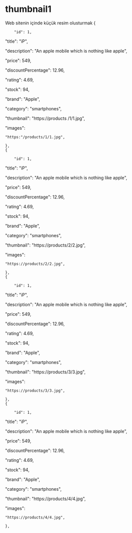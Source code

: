 # thumbnail1
Web sitenin içinde küçük resim olusturmak 
    {

        "id": 1,

  "title": "iP",

  "description": "An apple mobile which is nothing like apple",

  "price": 549,

  "discountPercentage": 12.96,

  "rating": 4.69,

  "stock": 94,

  "brand": "Apple",

  "category": "smartphones",

  "thumbnail": "https://products /1/1.jpg",

  "images": 

    "https:"/products/1/1.jpg",  

    },
    {

        "id": 1,

  "title": "iP",

  "description": "An apple mobile which is nothing like apple",

  "price": 549,

  "discountPercentage": 12.96,

  "rating": 4.69,

  "stock": 94,

  "brand": "Apple",

  "category": "smartphones",

  "thumbnail": "https://products/2/2.jpg",

  "images": 

    "https://products/2/2.jpg",  

    },
    {

        "id": 1,

  "title": "iP",

  "description": "An apple mobile which is nothing like apple",

  "price": 549,

  "discountPercentage": 12.96,

  "rating": 4.69,

  "stock": 94,

  "brand": "Apple",

  "category": "smartphones",

  "thumbnail": "https://products/3/3.jpg",

  "images": 

    "https://products/3/3.jpg",  

    },
    {

        "id": 1,

  "title": "iP",

  "description": "An apple mobile which is nothing like apple",

  "price": 549,

  "discountPercentage": 12.96,

  "rating": 4.69,

  "stock": 94,

  "brand": "Apple",

  "category": "smartphones",

  "thumbnail": "https://products/4/4.jpg",

  "images": 

    "https://products/4/4.jpg",  

    },

